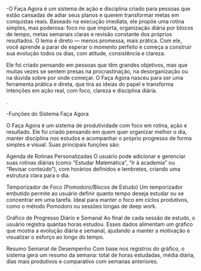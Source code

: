 -O Faça Agora é um sistema de ação e disciplina criado para pessoas que estão cansadas de adiar seus planos e querem transformar metas em conquistas reais. Baseado na execução imediata, ele propõe uma rotina simples, mas poderosa: foco no que importa, organização diária por blocos de tempo, metas semanais claras e revisão constante dos próprios resultados. O lema é direto — menos promessa, mais prática. Com ele, você aprende a parar de esperar o momento perfeito e começa a construir sua evolução todos os dias, com atitude, consistência e clareza.

Ele foi criado pensando em pessoas que têm grandes objetivos, mas que muitas vezes se sentem presas na procrastinação, na desorganização ou na dúvida sobre por onde começar. O Faça Agora nasceu para ser uma ferramenta prática e direta, que tira as ideias do papel e transforma intenções em ação real, com foco, clareza e disciplina diária.


.


-Funções do Sistema Faça Agora

O Faça Agora é um sistema de produtividade com foco em rotina, ação e resultado. Ele foi criado pensando em quem quer organizar melhor o dia, manter disciplina nos estudos e acompanhar o próprio progresso de forma simples e visual. Suas principais funções são:

Agenda de Rotinas Personalizadas
O usuário pode adicionar e gerenciar suas rotinas diárias (como “Estudar Matemática”, “Ir à academia” ou “Revisar conteúdo”), com horários definidos e lembretes, criando uma estrutura clara para o dia.

Temporizador de Foco (Pomodoro/Blocos de Estudo)
Um temporizador embutido permite ao usuário definir quanto tempo deseja estudar ou se concentrar em uma tarefa. Ideal para manter o foco em ciclos produtivos, como o método Pomodoro ou sessões longas de deep work.

Gráfico de Progresso Diário e Semanal
Ao final de cada sessão de estudo, o usuário registra quantas horas estudou. Esses dados alimentam um gráfico que mostra a evolução diária e semanal, ajudando a manter a motivação e visualizar o esforço ao longo do tempo.

Resumo Semanal de Desempenho
Com base nos registros do gráfico, o sistema gera um resumo da semana: total de horas estudadas, média diária, dias mais produtivos e comparativo com semanas anteriores.

